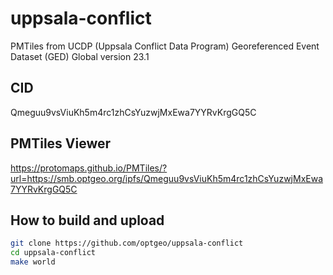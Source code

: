# uppsala-conflict
PMTiles from UCDP (Uppsala Conflict Data Program) Georeferenced Event Dataset (GED) Global version 23.1

## CID
Qmeguu9vsViuKh5m4rc1zhCsYuzwjMxEwa7YYRvKrgGQ5C

## PMTiles Viewer
https://protomaps.github.io/PMTiles/?url=https://smb.optgeo.org/ipfs/Qmeguu9vsViuKh5m4rc1zhCsYuzwjMxEwa7YYRvKrgGQ5C

## How to build and upload
```zsh
git clone https://github.com/optgeo/uppsala-conflict
cd uppsala-conflict
make world
```

